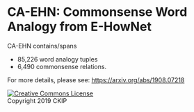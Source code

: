 # CA-EHN: Commonsense Word Analogy from E-HowNet

CA-EHN contains/spans
- 85,226 word analogy tuples
- 6,490 commonsense relations.

For more details, please see: https://arxiv.org/abs/1908.07218

<a rel="license" href="http://creativecommons.org/licenses/by-nc-sa/4.0/"><img alt="Creative Commons License" style="border-width:0" src="https://i.creativecommons.org/l/by-nc-sa/4.0/88x31.png" /></a><br />
Copyright 2019 CKIP
